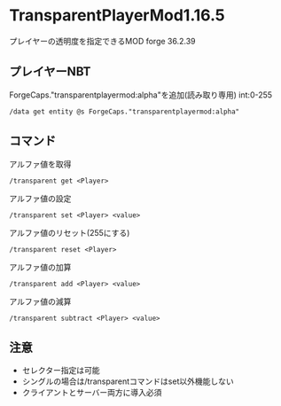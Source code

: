 # TransparentPlayerMod1.16.5
プレイヤーの透明度を指定できるMOD
forge 36.2.39

## プレイヤーNBT
ForgeCaps."transparentplayermod:alpha"を追加(読み取り専用)
int:0-255
```
/data get entity @s ForgeCaps."transparentplayermod:alpha"
```
## コマンド
アルファ値を取得
```
/transparent get <Player>
```
アルファ値の設定
```
/transparent set <Player> <value>
```
アルファ値のリセット(255にする)
```
/transparent reset <Player>
```
アルファ値の加算
```
/transparent add <Player> <value>
```
アルファ値の減算
```
/transparent subtract <Player> <value>
```

## 注意
- セレクター指定は可能
- シングルの場合は/transparentコマンドはset以外機能しない
- クライアントとサーバー両方に導入必須
